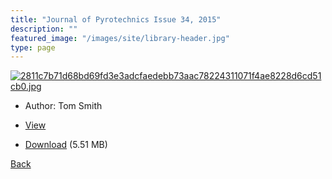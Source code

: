 ```yaml
---
title: "Journal of Pyrotechnics Issue 34, 2015"
description: ""
featured_image: "/images/site/library-header.jpg"
type: page
---
```


<a href="https://drive.google.com/uc?export=view&id=1BEB5XomPEFW7rl0aestYa21LGX-B_hyG" target="_blank">![2811c7b71d68bd69fd3e3adcfaedebb73aac78224311071f4ae8228d6cd51cb0.jpg](https://drive.google.com/uc?export=view&id=1U4V_VpV84yd06axyoFrxB0HZ0fhXK8J-)</a>
* Author: Tom Smith
* <a href="https://drive.google.com/uc?export=view&id=1BEB5XomPEFW7rl0aestYa21LGX-B_hyG" target="_blank">View</a>

* [Download](https://drive.google.com/uc?export=download&id=1BEB5XomPEFW7rl0aestYa21LGX-B_hyG) (5.51 MB)

[Back](/library/)
